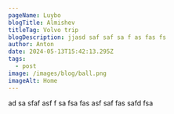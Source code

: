 ```yaml
---
pageName: Luybo
blogTitle: Almishev
titleTag: Volvo trip
blogDescription: jjasd saf saf sa f as fas fs
author: Anton
date: 2024-05-13T15:42:13.295Z
tags:
  - post
image: /images/blog/ball.png
imageAlt: Home
---
```

a﻿d  sa sfaf asf f sa fsa fas asf saf fas safd  fsa
